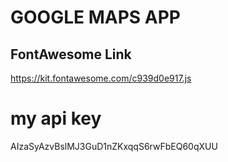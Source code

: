# GOOGLE MAPS APP

## FontAwesome Link

https://kit.fontawesome.com/c939d0e917.js


# my api key

AIzaSyAzvBslMJ3GuD1nZKxqqS6rwFbEQ60qXUU


